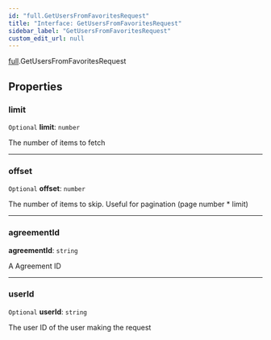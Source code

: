 ```yaml
---
id: "full.GetUsersFromFavoritesRequest"
title: "Interface: GetUsersFromFavoritesRequest"
sidebar_label: "GetUsersFromFavoritesRequest"
custom_edit_url: null
---
```


[full](../namespaces/full.md).GetUsersFromFavoritesRequest

## Properties

### limit

 `Optional` **limit**: `number`

The number of items to fetch

___

### offset

 `Optional` **offset**: `number`

The number of items to skip. Useful for pagination (page number * limit)

___

### agreementId

 **agreementId**: `string`

A Agreement ID

___

### userId

 `Optional` **userId**: `string`

The user ID of the user making the request
